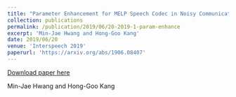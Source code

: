 ```yaml
---
title: "Parameter Enhancement for MELP Speech Codec in Noisy Communication Environment"
collection: publications
permalink: /publication/2019/06/20-2019-1-param-enhance
excerpt: 'Min-Jae Hwang and Hong-Goo Kang'
date: 2019/06/20
venue: 'Interspeech 2019'
paperurl: 'https://arxiv.org/abs/1906.08407'
---
```


<a href='https://arxiv.org/abs/1906.08407'>Download paper here</a>

Min-Jae Hwang and Hong-Goo Kang
